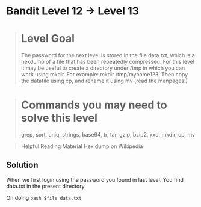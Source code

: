 # Bandit Level 12 → Level 13

> # Level Goal
> The password for the next level is stored in the file data.txt, which is a hexdump of a file that has been repeatedly
> compressed. For this level it may be useful to create a directory under /tmp in which you can work using mkdir. For example:
> mkdir /tmp/myname123. Then copy the datafile using cp, and rename it using mv (read the manpages!)

> # Commands you may need to solve this level
> grep, sort, uniq, strings, base64, tr, tar, gzip, bzip2, xxd, mkdir, cp, mv

> Helpful Reading Material
> Hex dump on Wikipedia

## Solution

When we first login using the password you found in last level. You find data.txt in the present directory.

On doing ```bash $file data.txt```  
